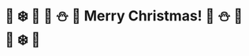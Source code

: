 # :santa: :snowflake: :gift: :christmas_tree: :snowman: :bell: Merry Christmas! :bell: :snowman: :christmas_tree: :gift: :snowflake: :santa:

